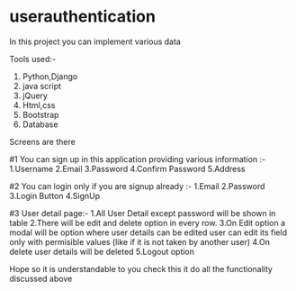 # userauthentication
In this project you can implement various data

Tools used:-
1. Python,Django
2. java script
3. jQuery
4. Html,css
5. Bootstrap
6. Database


Screens are there

#1
You can sign up in this application providing various information :-
1.Username
2.Email
3.Password
4.Confirm Password
5.Address


#2
You can login only if you are signup already  :-
1.Email 
2.Password 
3.Login Button
4.SignUp 

#3
User detail page:-
1.All User Detail except password will be shown in table
2.There will be edit and delete option in every row. 
3.On Edit option a modal will be option where user details can be edited user can edit its field only with permisible values (like if it is not taken by another user)
4.On delete user details will be deleted
5.Logout option


Hope so it is understandable to you check this it do all the functionality discussed above



